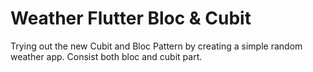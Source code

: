 # Weather Flutter Bloc & Cubit

Trying out the new Cubit and Bloc Pattern by creating a simple random weather app. Consist both bloc and cubit part.